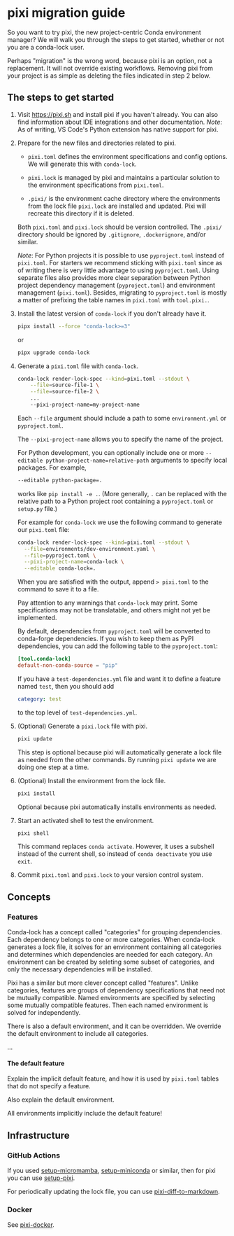 # pixi migration guide

So you want to try pixi, the new project-centric Conda environment manager?
We will walk you through the steps to get started, whether or not you are a conda-lock user.

Perhaps "migration" is the wrong word, because pixi is an option, not a replacement.
It will not override existing workflows.
Removing pixi from your project is as simple as deleting the files indicated in step 2 below.

## The steps to get started

1. Visit <https://pixi.sh> and install pixi if you haven't already.
    You can also find information about IDE integrations and other documentation.
    *Note*: As of writing, VS Code's Python extension has native support for pixi.

2. Prepare for the new files and directories related to pixi.

    - `pixi.toml` defines the environment specifications and config options. We will generate this with `conda-lock`.

    - `pixi.lock` is managed by pixi and maintains a particular solution to the environment specifications from `pixi.toml`.

    - `.pixi/` is the environment cache directory where the environments from the lock file `pixi.lock` are installed and updated.
        Pixi will recreate this directory if it is deleted.

    Both `pixi.toml` and `pixi.lock` should be version controlled. The `.pixi/` directory should be ignored by `.gitignore`, `.dockerignore`, and/or similar.

    *Note*: For Python projects it is possible to use `pyproject.toml` instead of `pixi.toml`.
    For starters we recommend sticking with `pixi.toml` since as of writing there is very little advantage to using `pyproject.toml`.
    Using separate files also provides more clear separation between Python project dependency management (`pyproject.toml`) and environment management (`pixi.toml`). Besides, migrating to `pyproject.toml` is mostly a matter of prefixing the table names in `pixi.toml` with `tool.pixi.`.

3. Install the latest version of `conda-lock` if you don't already have it.

    ```sh
    pipx install --force "conda-lock>=3"
    ```

    or

    ```sh
    pipx upgrade conda-lock
    ```

4. Generate a `pixi.toml` file with `conda-lock`.

    ```sh
    conda-lock render-lock-spec --kind=pixi.toml --stdout \
        --file=source-file-1 \
        --file=source-file-2 \
        ...
        --pixi-project-name=my-project-name
    ```

    Each `--file` argument should include a path to some `environment.yml` or `pyproject.toml`.

    The `--pixi-project-name` allows you to specify the name of the project.

    For Python development, you can optionally include one or more `--editable python-project-name=relative-path` arguments to specify local packages. For example,

    ```sh
    --editable python-package=.
    ```

    works like `pip install -e .`. (More generally, `.` can be replaced with the relative path to a Python project root containing a `pyproject.toml` or `setup.py` file.)

    For example for `conda-lock` we use the following command to generate our `pixi.toml` file:

    ```sh
    conda-lock render-lock-spec --kind=pixi.toml --stdout \
      --file=environments/dev-environment.yaml \
      --file=pyproject.toml \
      --pixi-project-name=conda-lock \
      --editable conda-lock=.
    ```

    When you are satisfied with the output, append `> pixi.toml` to the command to save it to a file.

    Pay attention to any warnings that `conda-lock` may print. Some specifications may not be translatable, and others might not yet be implemented.

    By default, dependencies from `pyproject.toml` will be converted to conda-forge dependencies. If you wish to keep them as PyPI dependencies, you can add the following table to the `pyproject.toml`:

    ```toml
    [tool.conda-lock]
    default-non-conda-source = "pip"
    ```

    If you have a `test-dependencies.yml` file and want it to define a feature named `test`, then you should add

    ```yaml
    category: test
    ```

    to the top level of `test-dependencies.yml`.

5. (Optional) Generate a `pixi.lock` file with pixi.

    ```sh
    pixi update
    ```

    This step is optional because pixi will automatically generate a lock file as needed from the other commands.
    By running `pixi update` we are doing one step at a time.

6. (Optional) Install the environment from the lock file.

    ```sh
    pixi install
    ```

    Optional because pixi automatically installs environments as needed.

7. Start an activated shell to test the environment.

    ```sh
    pixi shell
    ```

    This command replaces `conda activate`. However, it uses a subshell instead of the current shell, so instead of `conda deactivate` you use `exit`.

8. Commit `pixi.toml` and `pixi.lock` to your version control system.

## Concepts

### Features

Conda-lock has a concept called "categories" for grouping dependencies.
Each dependency belongs to one or more categories.
When conda-lock generates a lock file, it solves for an environment containing all categories and determines which dependencies are needed for each category.
An environment can be created by seleting some subset of categories, and only the necessary dependencies will be installed.

Pixi has a similar but more clever concept called "features".
Unlike categories, features are groups of dependency specifications that need not be mutually compatible.
Named environments are specified by selecting some mutually compatible features.
Then each named environment is solved for independently.

There is also a default environment, and it can be overridden.
We override the default environment to include all categories.

...

#### The default feature

Explain the implicit default feature, and how it is used by `pixi.toml` tables that do not specify a feature.

Also explain the default environment.

All environments implicitly include the default feature!

## Infrastructure

### GitHub Actions

If you used [setup-micromamba](https://github.com/mamba-org/setup-micromamba), [setup-miniconda](https://github.com/conda-incubator/setup-miniconda) or similar, then for pixi you can use [setup-pixi](https://pixi.sh/latest/advanced/github_actions/).

For periodically updating the lock file, you can use [pixi-diff-to-markdown](https://pixi.sh/latest/advanced/updates_github_actions/).

### Docker

See [pixi-docker](https://github.com/prefix-dev/pixi-docker).
